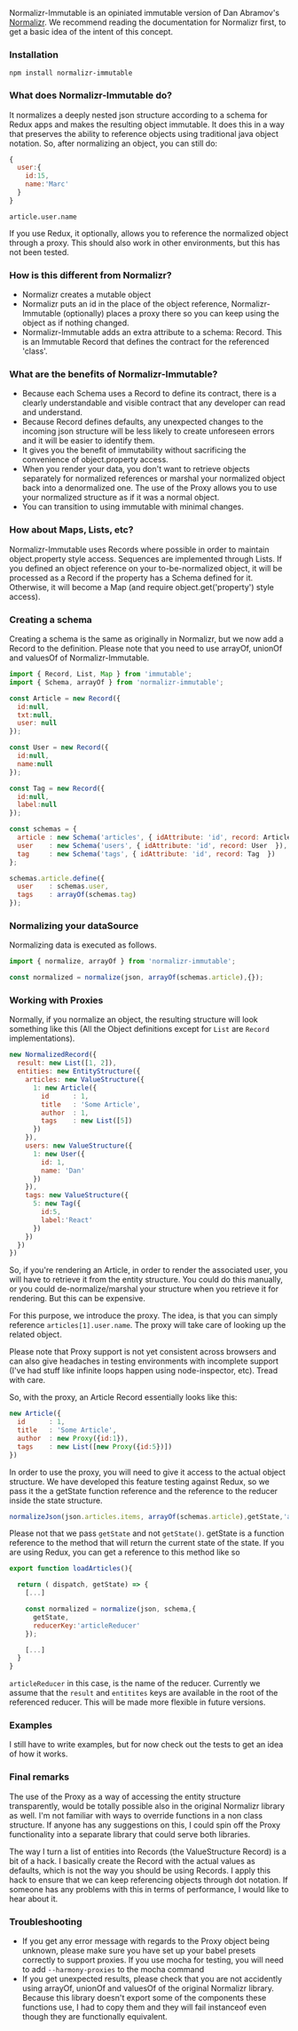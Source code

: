 Normalizr-Immutable is an opiniated immutable version of Dan Abramov's [Normalizr](https://github.com/gaearon/normalizr).
We recommend reading the documentation for Normalizr first, to get a basic idea of the intent of this concept.

### Installation
```
npm install normalizr-immutable
```

### What does Normalizr-Immutable do?
It normalizes a deeply nested json structure according to a schema for Redux apps and makes the resulting object immutable.
It does this in a way that preserves the ability to reference objects using traditional java object notation.
So, after normalizing an object, you can still do:

```javascript
{
  user:{
    id:15,
    name:'Marc'
  }
}
```

```
article.user.name
```

If you use Redux, it optionally, allows you to reference the normalized object through a proxy. This should also work in other environments, but this has not been tested.

### How is this different from Normalizr?
* Normalizr creates a mutable object
* Normalizr puts an id in the place of the object reference, Normalizr-Immutable (optionally) places a proxy there so you can keep using the object as if nothing changed.
* Normalizr-Immutable adds an extra attribute to a schema: Record. This is an Immutable Record that defines the contract for the referenced 'class'.

### What are the benefits of Normalizr-Immutable?
* Because each Schema uses a Record to define its contract, there is a clearly understandable and visible contract that any developer can read and understand.
* Because Record defines defaults, any unexpected changes to the incoming json structure will be less likely to create unforeseen errors and it will be easier to identify them.
* It gives you the benefit of immutability without sacrificing the convenience of object.property access.
* When you render your data, you don't want to retrieve objects separately for normalized references or marshal your normalized object back into a denormalized one. The use of the Proxy allows you to use your normalized structure as if it was a normal object.
* You can transition to using immutable with minimal changes.

### How about Maps, Lists, etc?
Normalizr-Immutable uses Records where possible in order to maintain object.property style access. Sequences are implemented through Lists.
If you defined an object reference on your to-be-normalized object, it will be processed as a Record if the property has a Schema defined for it. Otherwise, it will become a Map (and require object.get('property') style access).

### Creating a schema
Creating a schema is the same as originally in Normalizr, but we now add a Record to the definition. Please note that you need to use arrayOf, unionOf and valuesOf of Normalizr-Immutable.

```javascript
import { Record, List, Map } from 'immutable';
import { Schema, arrayOf } from 'normalizr-immutable';

const Article = new Record({
  id:null,
  txt:null,
  user: null
});

const User = new Record({
  id:null,
  name:null
});

const Tag = new Record({
  id:null,
  label:null
});

const schemas = {
  article : new Schema('articles', { idAttribute: 'id', record: Article }),
  user    : new Schema('users', { idAttribute: 'id', record: User  }),
  tag     : new Schema('tags', { idAttribute: 'id', record: Tag  })
};

schemas.article.define({
  user    : schemas.user,
  tags    : arrayOf(schemas.tag)
});

```

### Normalizing your dataSource
Normalizing data is executed as follows.

```javascript
import { normalize, arrayOf } from 'normalizr-immutable';

const normalized = normalize(json, arrayOf(schemas.article),{});
```

### Working with Proxies
Normally, if you normalize an object, the resulting structure will look something like this (All the Object definitions except for `List` are `Record` implementations).

```javascript
new NormalizedRecord({
  result: new List([1, 2]),
  entities: new EntityStructure({
    articles: new ValueStructure({
      1: new Article({
        id      : 1,
        title   : 'Some Article',
        author  : 1,
        tags    : new List([5])
      })
    }),
    users: new ValueStructure({
      1: new User({
        id: 1,
        name: 'Dan'
      })
    }),
    tags: new ValueStructure({
      5: new Tag({
        id:5,
        label:'React'
      })
    })
  })
})

```

So, if you're rendering an Article, in order to render the associated user, you will have to retrieve it from the entity structure. You could do this manually, or you could de-normalize/marshal your structure when you retrieve it for rendering. But this can be expensive.

For this purpose, we introduce the proxy. The idea, is that you can simply reference `articles[1].user.name`. The proxy will take care of looking up the related object.

Please note that Proxy support is not yet consistent across browsers and can also give headaches in testing environments with incomplete support (I've had stuff like infinite loops happen using node-inspector, etc). Tread with care.

So, with the proxy, an Article Record essentially looks like this:

```javascript
new Article({
  id      : 1,
  title   : 'Some Article',
  author  : new Proxy({id:1}),
  tags    : new List([new Proxy({id:5})])
})
```

In order to use the proxy, you will need to give it access to the actual object structure. We have developed this feature testing against Redux, so we pass it the a getState function reference and the reference to the reducer inside the state structure.

```javascript
normalizeJson(json.articles.items, arrayOf(schemas.article),getState,'articleReducer');
```

Please not that we pass `getState` and not `getState()`. getState is a function reference to the method that will return the current state of the state. If you are using Redux, you can get a reference to this method like so

```javascript
export function loadArticles(){

  return ( dispatch, getState) => {
    [...]

    const normalized = normalize(json, schema,{
      getState,
      reducerKey:'articleReducer'
    });

    [...]
  }
}
```

`articleReducer` in this case, is the name of the reducer. Currently we assume that the `result` and `entitites` keys are available in the root of the referenced reducer. This will be made more flexible in future versions.

### Examples
I still have to write examples, but for now check out the tests to get an idea of how it works.

### Final remarks
The use of the Proxy as a way of accessing the entity structure transparently, would be totally possible also in the original Normalizr library as well. I'm not familiar with ways to override functions in a non class structure. If anyone has any suggestions on this, I could spin off the Proxy functionality into a separate library that could serve both libraries.

The way I turn a list of entities into Records (the ValueStructure Record) is a bit of a hack. I basically create the Record with the actual values as defaults, which is not the way you should be using Records. I apply this hack to ensure that we can keep referencing objects through dot notation. If someone has any problems with this in terms of performance, I would like to hear about it.

### Troubleshooting
* If you get any error message with regards to the Proxy object being unknown, please make sure you have set up your babel presets correctly to support proxies. If you use mocha for testing, you will need to add `--harmony-proxies` to the mocha command
* If you get unexpected results, please check that you are not accidently using arrayOf, unionOf and valuesOf of the original Normalizr library. Because this library doesn't export some of the components these functions use, I had to copy them and they will fail instanceof even though they are functionally equivalent.
